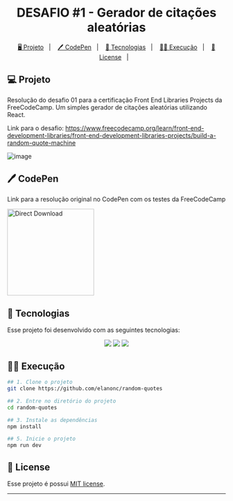 <h1 align="center">
  DESAFIO #1 - Gerador de citações aleatórias
</h1>

<p align="center">
  <a href="#-projeto">🖥️ Projeto</a>&nbsp;&nbsp;&nbsp;|&nbsp;&nbsp;&nbsp;
  <a href="#-tecnologias">🖊 CodePen</a>&nbsp;&nbsp;&nbsp;|&nbsp;&nbsp;&nbsp;
  <a href="#-tecnologias">🚀 Tecnologias</a>&nbsp;&nbsp;&nbsp;|&nbsp;&nbsp;&nbsp;
  <a href="#-execução">👨‍💻 Execução</a>&nbsp;&nbsp;&nbsp;|&nbsp;&nbsp;&nbsp;
  <a href="#-license">📝 License</a>&nbsp;&nbsp;&nbsp;|&nbsp;&nbsp;&nbsp;
</p>

## 💻 Projeto

Resolução do desafio 01 para a certificação Front End Libraries Projects da FreeCodeCamp.
Um simples gerador de citações aleatórias utilizando React. 

Link para o desafio: https://www.freecodecamp.org/learn/front-end-development-libraries/front-end-development-libraries-projects/build-a-random-quote-machine

![image](https://drive.google.com/uc?export=view&id=1RQWLEGGeZrhHFqbW1gQUfQb-fp5t8p1q)

## 🖊 CodePen

<p align="center">
    <p>Link para a resolução original no CodePen com os testes da FreeCodeCamp</p>
    <a href="https://codepen.io/elanonc-the-bashful/pen/XWBgPbB?editors=0010">
      <img alt="Direct Download" src="https://img.shields.io/badge/Codepen-000000?style=for-the-badge&logo=codepen&logoColor=white" width="200px" />
    </a>
</p>

## 🚀 Tecnologias

Esse projeto foi desenvolvido com as seguintes tecnologias:

<p align="center">
    <img src="https://img.shields.io/badge/JavaScript-F7DF1E?style=for-the-badge&logo=javascript&logoColor=black">
    <img src="https://img.shields.io/badge/react-%2320232a.svg?style=for-the-badge&logo=react&logoColor=%2361DAFB">
    <img src="https://img.shields.io/badge/styled--components-DB7093?style=for-the-badge&logo=styled-components&logoColor=white">
</p>

## 👨‍💻 Execução

```bash
## 1. Clone o projeto
git clone https://github.com/elanonc/random-quotes

## 2. Entre no diretório do projeto
cd random-quotes

## 3. Instale as dependências
npm install

## 5. Inicie o projeto
npm run dev
```

## 📝 License

Esse projeto é possui [MIT license](./LICENSE).

---

